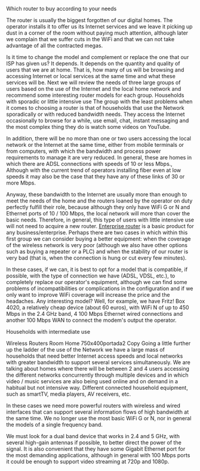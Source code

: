 Which router to buy according to your needs

The router is usually the biggest forgotten of our digital homes. The operator installs it to offer us its Internet services and we leave it picking up dust in a corner of the room without paying much attention, although later we complain that we suffer cuts in the WiFi and that we can not take advantage of all the contracted megas.

Is it time to change the model and complement or replace the one that our ISP has given us? It depends. It depends on the quantity and quality of users that we are at home. That is, how many of us will be browsing and accessing Internet or local services at the same time and what these services will be. Next we will review the needs of three large groups of users based on the use of the Internet and the local home network and recommend some interesting router models for each group.
Households with sporadic or little intensive use
The group with the least problems when it comes to choosing a router is that of households that use the Network sporadically or with reduced bandwidth needs. They access the Internet occasionally to browse for a while, use email, chat, instant messaging and the most complex thing they do is watch some videos on YouTube.

In addition, there will be no more than one or two users accessing the local network or the Internet at the same time, either from mobile terminals or from computers, with which the bandwidth and process power requirements to manage it are very reduced. In general, these are homes in which there are ADSL connections with speeds of 10 or less Mbps., Although with the current trend of operators installing fiber even at low speeds it may also be the case that they have any of these links of 30 or more Mbps.

Anyway, these bandwidth to the Internet are usually more than enough to meet the needs of the home and the routers loaned by the operator on duty perfectly fulfill their role, because although they only have WiFi G or N and Ethernet ports of 10 / 100 Mbps, the local network will more than cover the basic needs.
Therefore, in general, this type of users with little intensive use will not need to acquire a new router. [Enterprise router](https://www.fieldengineer.com/blogs/top-seven-enterprise-router-vendors-consider-2018/) is a basic product for any business/enterprise. Perhaps there are two cases in which within this first group we can consider buying a better equipment: when the coverage of the wireless network is very poor (although we also have other options such as buying a repeater or a PLC) and when the stability of our router is very bad (that is, when the connection is hung or cut every few minutes).

In these cases, if we can, it is best to opt for a model that is compatible, if possible, with the type of connection we have (ADSL, VDSL, etc.), to completely replace our operator's equipment, although we can find some problems of incompatibilities or complications in the configuration and if we only want to improve WiFi coverage will increase the price and the headaches.
Any interesting model? Well, for example, we have Fritz! Box 4020, a relatively cheap device (about 60 euros), with WiFi N of up to 450 Mbps in the 2.4 GHz band, 4 100 Mbps Ethernet wired connections and another 100 Mbps WAN to connect the modem's output the operator.

Households with intermediate use

Wireless Routers Room Home 750x400portada2 Copy
Going a little further up the ladder of the use of the Network we have a large mass of households that need better Internet access speeds and local networks with greater bandwidth to support several services simultaneously. We are talking about homes where there will be between 2 and 4 users accessing the different networks concurrently through multiple devices and in which video / music services are also being used online and on demand in a habitual but not intensive way. Different connected household equipment, such as smartTV, media players, AV receivers, etc.

In these cases we need more powerful routers with wireless and wired interfaces that can support several information flows of high bandwidth at the same time. We no longer use the most basic WiFi G or N, nor in general the models of a single frequency band.

We must look for a dual band device that works in 2.4 and 5 GHz, with several high-gain antennas if possible, to better direct the power of the signal. It is also convenient that they have some Gigabit Ethernet port for the most demanding applications, although in general with 100 Mbps ports it could be enough to support video streaming at 720p and 1080p.
